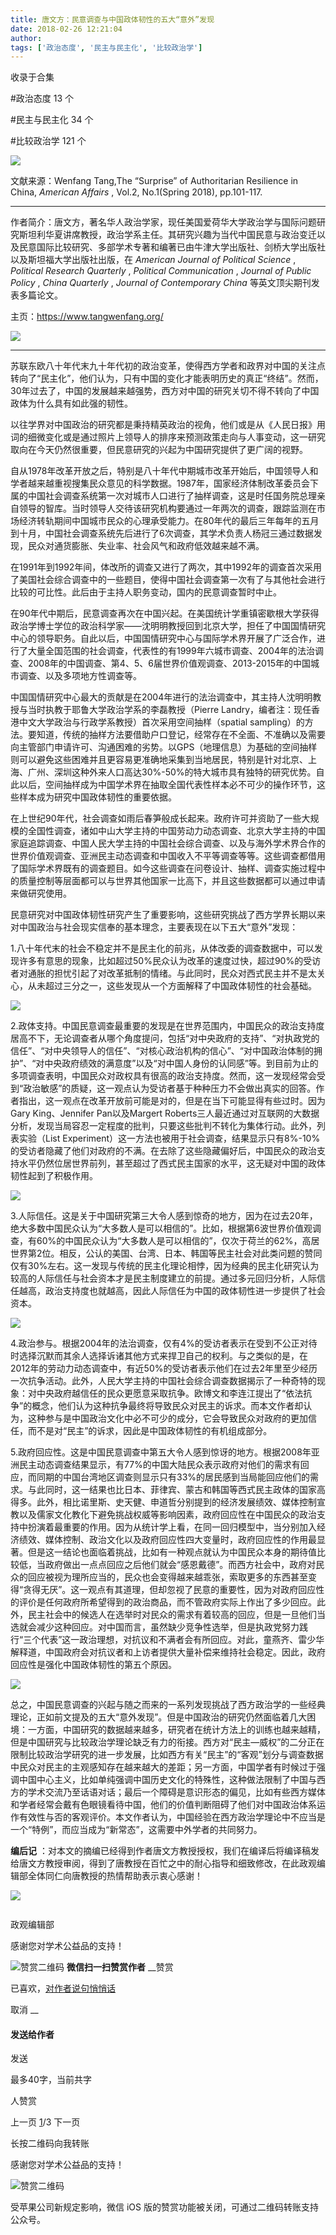 ```yaml
---
title: 唐文方：民意调查与中国政体韧性的五大“意外”发现
date: 2018-02-26 12:21:04
author: 
tags: ['政治态度', '民主与民主化', '比较政治学']
---
```



收录于合集

#政治态度 13 个

#民主与民主化 34 个

#比较政治学 121 个

<img src='/images/589/2.png' width='auto' />

文献来源：Wenfang Tang,The “Surprise” of Authoritarian Resilience in China,
_American Affairs_ , Vol.2, No.1(Spring 2018), pp.101-117.

  

 ****

作者简介：唐文方，著名华人政治学家，现任美国爱荷华大学政治学与国际问题研究斯坦利华夏讲席教授，政治学系主任。其研究兴趣为当代中国民意与政治变迁以及民意国际比较研究、多部学术专著和编著已由牛津大学出版社、剑桥大学出版社以及斯坦福大学出版社出版，在
_American Journal of Political Science_ , _Political Research Quarterly_ ,
_Political Communication_ , _Journal of Public Policy_ , _China Quarterly_ ,
_Journal of Contemporary China_ 等英文顶尖期刊发表多篇论文。

  

主页：https://www.tangwenfang.org/

  

![](/images/589/3.png)

  

 ****

苏联东欧八十年代末九十年代初的政治变革，使得西方学者和政界对中国的关注点转向了“民主化”，他们认为，只有中国的变化才能表明历史的真正“终结”。然而，
30年过去了，中国的发展越来越强势，西方对中国的研究关切不得不转向了中国政体为什么具有如此强的韧性。

  

以往学界对中国政治的研究都是秉持精英政治的视角，他们或是从《人民日报》用词的细微变化或是通过照片上领导人的排序来预测政策走向与人事变动，这一研究取向在今天仍然很重要，但民意研究的兴起为中国研究提供了更广阔的视野。

  

自从1978年改革开放之后，特别是八十年代中期城市改革开始后，中国领导人和学者越来越重视搜集民众意见的科学数据。1987年，国家经济体制改革委员会下属的中国社会调查系统第一次对城市人口进行了抽样调查，这是时任国务院总理亲自领导的智库。当时领导人交待该研究机构要通过一年两次的调查，跟踪监测在市场经济转轨期间中国城市民众的心理承受能力。在80年代的最后三年每年的五月到十月，中国社会调查系统先后进行了6次调查，其学术负责人杨冠三通过数据发现，民众对通货膨胀、失业率、社会风气和政府低效越来越不满。

  

在1991年到1992年间，体改所的调查又进行了两次，其中1992年的调查首次采用了美国社会综合调查中的一些题目，使得中国社会调查第一次有了与其他社会进行比较的可比性。此后由于主持人职务变动，国内的民意调查暂时中止。

  

在90年代中期后，民意调查再次在中国兴起。在美国统计学重镇密歇根大学获得政治学博士学位的政治科学家——沈明明教授回到北京大学，担任了中国国情研究中心的领导职务。自此以后，中国国情研究中心与国际学术界开展了广泛合作，进行了大量全国范围的社会调查，代表性的有1999年六城市调查、2004年的法治调查、2008年的中国调查、第4、5、6届世界价值观调查、2013-2015年的中国城市调查、以及多项地方性调查等。

  

中国国情研究中心最大的贡献是在2004年进行的法治调查中，其主持人沈明明教授与当时执教于耶鲁大学政治学系的李磊教授（Pierre
Landry，编者注：现任香港中文大学政治与行政学系教授）首次采用空间抽样（spatial
sampling）的方法。要知道，传统的抽样方法要借助户口登记，经常存在不全面、不准确以及需要向主管部门申请许可、沟通困难的劣势。以GPS（地理信息）为基础的空间抽样则可以避免这些困难并且更容易更准确地采集到当地居民，特别是针对北京、上海、广州、深圳这种外来人口高达30%-50%的特大城市具有独特的研究优势。自此以后，空间抽样成为中国学术界在抽取全国代表性样本必不可少的操作环节，这些样本成为研究中国政体韧性的重要依据。

  

在上世纪90年代，社会调查如雨后春笋般成长起来。政府许可并资助了一些大规模的全国性调查，诸如中山大学主持的中国劳动力动态调查、北京大学主持的中国家庭追踪调查、中国人民大学主持的中国社会综合调查、以及与海外学术界合作的世界价值观调查、亚洲民主动态调查和中国收入不平等调查等等。这些调查都借用了国际学术界既有的调查题目。如今这些调查在问卷设计、抽样、调查实施过程中的质量控制等层面都可以与世界其他国家一比高下，并且这些数据都可以通过申请来做研究使用。

民意研究对中国政体韧性研究产生了重要影响，这些研究挑战了西方学界长期以来对中国政治与社会现实信奉的基本理念，主要表现在以下五大“意外”发现：

  

1.八十年代末的社会不稳定并不是民主化的前兆，从体改委的调查数据中，可以发现许多有意思的现象，比如超过50%民众认为改革的速度过快，超过90%的受访者对通胀的担忧引起了对改革抵制的情绪。与此同时，民众对西式民主并不是太关心，从未超过三分之一，这些发现从一个方面解释了中国政体韧性的社会基础。

  

![](/images/589/4.png)

  

2.政体支持。中国民意调查最重要的发现是在世界范围内，中国民众的政治支持度居高不下，无论调查者从哪个角度提问，包括“对中央政府的支持”、“对执政党的信任”、“对中央领导人的信任”、“对核心政治机构的信心”、“对中国政治体制的拥护”、“对中央政府绩效的满意度”以及“对中国人身份的认同感”等。到目前为止的多项调查表明，中国民众对政权具有很高的政治支持度。然而，这一发现经常会受到“政治敏感”的质疑，这一观点认为受访者基于种种压力不会做出真实的回答。作者指出，这一观点在改革开放前可能是对的，但是在当下可能显得有些过时。因为Gary
King、Jennifer Pan以及Margert
Roberts三人最近通过对互联网的大数据分析，发现当局容忍一定程度的批判，只要这些批判不转化为集体行动。此外，列表实验（List
Experiment）这一方法也被用于社会调查，结果显示只有8%-10%的受访者隐藏了他们对政府的不满。在去除了这些隐藏偏好后，中国民众的政治支持水平仍然位居世界前列，甚至超过了西式民主国家的水平，这无疑对中国的政体韧性起到了积极作用。

  

![](/images/589/5.png)

  

3.人际信任。这是关于中国研究第三大令人感到惊奇的地方，因为在过去20年，绝大多数中国民众认为“大多数人是可以相信的”。比如，根据第6波世界价值观调查，有60%的中国民众认为“大多数人是可以相信的”，仅次于荷兰的62%，高居世界第2位。相反，公认的美国、台湾、日本、韩国等民主社会对此类问题的赞同仅有30%左右。这一发现与传统的民主化理论相悖，因为经典的民主化研究认为较高的人际信任与社会资本才是民主制度建立的前提。通过多元回归分析，人际信任越高，政治支持度也就越高，因此人际信任为中国的政体韧性进一步提供了社会资本。

  

![](/images/589/6.png)

  

4.政治参与。根据2004年的法治调查，仅有4%的受访者表示在受到不公正对待时选择沉默而其余人选择诉诸其他方式来捍卫自己的权利。与之类似的是，在2012年的劳动力动态调查中，有近50%的受访者表示他们在过去2年里至少经历一次抗争活动。此外，人民大学主持的中国社会综合调查数据揭示了一种奇特的现象：对中央政府越信任的民众更愿意采取抗争。欧博文和李连江提出了“依法抗争”的概念，他们认为这种抗争最终将导致民众对民主的诉求。而本文作者却认为，这种参与是中国政治文化中必不可少的成分，它会导致民众对政府的更加信任，而不是对“民主”的诉求，因此是中国政体韧性的有机组成部分。

5.政府回应性。这是中国民意调查中第五大令人感到惊讶的地方。根据2008年亚洲民主动态调查结果显示，有77%的中国大陆民众表示政府对他们的需求有回应，而同期的中国台湾地区调查则显示只有33%的居民感到当局能回应他们的需求。与此同时，这一结果也比日本、菲律宾、蒙古和韩国等西式民主政体的国家高得多。此外，相比诺里斯、史天健、申道哲分别提到的经济发展绩效、媒体控制宣教以及儒家文化教化下避免挑战权威等影响因素，政府回应性在中国民众的政治支持中扮演着最重要的作用。因为从统计学上看，在同一回归模型中，当分别加入经济绩效、媒体控制、政治文化以及政府回应性四大变量时，政府回应性的作用最显著。但是这一结论也面临着挑战，比如有一种观点就认为中国民众本身的期待值比较低，当政府做出一点点回应之后他们就会“感恩戴德”。而西方社会中，政府对民众的回应被视为理所应当的，民众也会变得越来越乖张，索取更多的东西甚至变得“贪得无厌”。这一观点有其道理，但却忽视了民意的重要性，因为对政府回应性的评价是任何政府所希望得到的政治商品，而不管政府实际上作出了多少回应。此外，民主社会中的候选人在选举时对民众的需求有着较高的回应，但是一旦他们当选就会减少这种回应。对中国而言，虽然缺少竞争性选举，但是执政党努力践行“三个代表”这一政治理想，对抗议和不满者会有所回应。对此，童燕齐、雷少华解释道，中国政府会对抗议者和上访者提供大量补偿来维持社会稳定。因此，政府回应性是强化中国政体韧性的第五个原因。

![](/images/589/7.png)

  

总之，中国民意调查的兴起与随之而来的一系列发现挑战了西方政治学的一些经典理论，正如前文提及的五大“意外发现”。但是中国政治的研究仍然面临着几大困境：一方面，中国研究的数据越来越多，研究者在统计方法上的训练也越来越精，但是中国研究与比较政治学理论缺乏有力的衔接。西方对“民主—威权”的二分正在限制比较政治学研究的进一步发展，比如西方有关“民主”的“客观”划分与调查数据中民众对民主的主观感知存在越来越大的差距；另一方面，中国学者有时候过于强调中国中心主义，比如单纯强调中国历史文化的特殊性，这种做法限制了中国与西方的学术交流乃至话语对话；最后一个障碍是意识形态的偏见，比如有些西方媒体和学者经常会戴有色眼镜看待中国，他们的价值判断阻碍了他们对中国政治体系运作有效性与否的客观评价。本文作者认为，中国经验在西方政治学理论中不应当是一个“特例”，而应当成为“新常态”，这需要中外学者的共同努力。

  

  

 **编后记**
：对本文的摘编已经得到作者唐文方教授授权，我们在编译后将编译稿发给唐文方教授审阅，得到了唐教授在百忙之中的耐心指导和细致修改，在此政观编辑部全体同仁向唐教授的热情帮助表示衷心感谢！

  

  

![](/images/589/8.png)

  

![]()

政观编辑部

感谢您对学术公益品的支持！

![赞赏二维码]() **微信扫一扫赞赏作者** __赞赏

已喜欢，[对作者说句悄悄话](javascript:;)

取消 __

#### 发送给作者

发送

最多40字，当前共字

[](javascript:;) 人赞赏

上一页 [1](javascript:;)/3 下一页

长按二维码向我转账

感谢您对学术公益品的支持！

![赞赏二维码]()

受苹果公司新规定影响，微信 iOS 版的赞赏功能被关闭，可通过二维码转账支持公众号。

